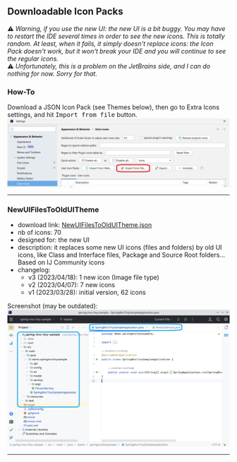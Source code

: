 ## Downloadable Icon Packs

:warning: *Warning, if you use the new UI: the new UI is a bit buggy. You may have to restart the IDE several times in order to see the new icons. This is totally random. At least, when it fails, it simply doesn't replace icons: the Icon Pack doesn't work, but it won't break your IDE and you will continue to see the regular icons.*  
:warning: *Unfortunately, this is a problem on the JetBrains side, and I can do nothing for now. Sorry for that.*

### How-To

Download a JSON Icon Pack (see Themes below), then go to Extra Icons settings, and hit <kbd>Import from file</kbd> button.  
![Import from file Screenshot](media/import-user-icon-pack.png)

---

### NewUIFilesToOldUITheme

- download link: [NewUIFilesToOldUITheme.json](https://raw.githubusercontent.com/jonathanlermitage/intellij-extra-icons-plugin/master/themes/NewUIFilesToOldUITheme.json)
- nb of icons: 70
- designed for: the new UI
- description: it replaces some new UI icons (files and folders) by old UI icons, like Class and Interface files, Package and Source Root folders... Based on IJ Community icons
- changelog:
  - v3 (2023/04/18): 1 new icon (Image file type)
  - v2 (2023/04/07): 7 new icons
  - v1 (2023/03/28): initial version, 62 icons

Screenshot (may be outdated):  
![NewUIFilesToOldUITheme Screenshot](media/NewUIFilesToOldUITheme.png)

---
